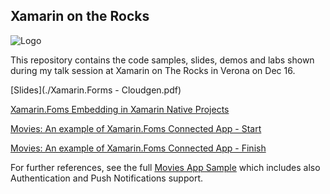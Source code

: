 ## Xamarin on the Rocks

![Logo](https://cloudgen.it/wp-content/uploads/2017/09/cropped-Logo-CloudGen.png)

This repository contains the code samples, slides, demos and labs shown during my talk session at Xamarin on The Rocks in Verona on Dec 16.

[Slides](./Xamarin.Forms - Cloudgen.pdf)

[Xamarin.Foms Embedding in Xamarin Native Projects](./Demos/FormsEmbedding)

[Movies: An example of Xamarin.Foms Connected App - Start](./HandsOnLab/Start)

[Movies: An example of Xamarin.Foms Connected App - Finish](./HandsOnLab/Finish)

For further references, see the full [Movies App Sample](https://github.com/francedot/Movies) which includes also Authentication and Push Notifications support.
